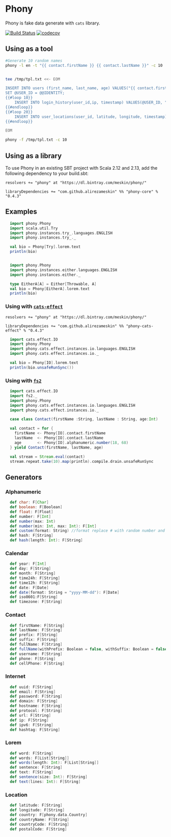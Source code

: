 Phony
==========

Phony is fake data generate with `cats` library.

[![Build Status](https://travis-ci.com/alirezameskin/phony.svg?branch=master)](https://travis-ci.com/alirezameskin/phony)
[![codecov](https://codecov.io/gh/alirezameskin/phony/branch/master/graph/badge.svg)](https://codecov.io/gh/alirezameskin/phony)

## Using as a tool

```bash
#Generate 10 random names
phony -l en -t "{{ contact.firstName }} {{ contact.lastName }}" -c 10
```

```bash

tee /tmp/tpl.txt <<- EOM

INSERT INTO users (first_name, last_name, age) VALUES("{{ contact.firstName }}", "{{ contact.lastName }}", {{alphanumeric.number(18, 68)}});
SET @USER_ID = @@IDENTITY;
{{#loop 10}}
	INSERT INTO login_history(user_id,ip, timestamp) VALUES(@USER_ID, "{{internet.ip}}", "{{calendar.unixTime}}");
{{#endloop}}
{{#loop 20}}
	INSERT INTO user_locations(user_id, latitude, longitude, timestamp) VALUES(@USER_ID, "{{location.latitude}}", "{{location.longitude}}");
{{#endloop}}

EOM

phony -f /tmp/tpl.txt -c 10
```

## Using as a library

To use Phony in an existing SBT project with Scala 2.12 and 2.13, add the following dependency to your build.sbt:

```sbtshell
resolvers += "phony" at "https://dl.bintray.com/meskin/phony/"

libraryDependencies += "com.github.alirezameskin" %% "phony-core" % "0.4.3"
```

## Examples

```scala
  import phony.Phony
  import scala.util.Try
  import phony.instances.try_.languages.ENGLISH
  import phony.instances.try_._

  val bio = Phony[Try].lorem.text
  println(bio)
```

```scala

  import phony.Phony
  import phony.instances.either.languages.ENGLISH
  import phony.instances.either._

  type EitherA[A] = Either[Throwable, A]
  val bio = Phony[EitherA].lorem.text
  println(bio)
```

### Using with [`cats-effect`](https://typelevel.org/cats-effect/)

```sbtshell
resolvers += "phony" at "https://dl.bintray.com/meskin/phony/"

libraryDependencies += "com.github.alirezameskin" %% "phony-cats-effect" % "0.4.3"
```

```scala
  import cats.effect.IO
  import phony.Phony
  import phony.cats.effect.instances.io.languages.ENGLISH
  import phony.cats.effect.instances.io._

  val bio = Phony[IO].lorem.text
  println(bio.unsafeRunSync())
```

### Using with [`fs2`](https://fs2.io/)

```scala
  import cats.effect.IO
  import fs2._
  import phony.Phony
  import phony.cats.effect.instances.io.languages.ENGLISH
  import phony.cats.effect.instances.io._

  case class Contact(firstName :String, lastName : String, age:Int)

  val contact = for {
    firstName <- Phony[IO].contact.firstName
    lastName  <- Phony[IO].contact.lastName
    age       <- Phony[IO].alphanumeric.number(18, 68)
  } yield Contact(firstName, lastName, age)

  val stream = Stream.eval(contact)
  stream.repeat.take(10).map(println).compile.drain.unsafeRunSync
```

## Generators

### Alphanumeric

```scala
  def char: F[Char]
  def boolean: F[Boolean]
  def float: F[Float]
  def number: F[Int]
  def number(max: Int)
  def number(min: Int, max: Int): F[Int]
  def custom(format: String) //format replace # with random number and replace ? with random character
  def hash: F[String]
  def hash(length: Int): F[String]
```

### Calendar 

```scala
  def year: F[Int]
  def day: F[String]
  def month: F[String]
  def time24h: F[String]
  def time12h: F[String]
  def date: F[Date]
  def date(format: String = "yyyy-MM-dd"): F[Date]
  def iso8601:F[String]
  def timezone: F[String]
```  

### Contact 

```scala
  def firstName: F[String]
  def lastName: F[String]
  def prefix: F[String]
  def suffix: F[String]
  def fullName: F[String]
  def fullName(withPrefix: Boolean = false, withSuffix: Boolean = false): F[String]
  def username: F[String]
  def phone: F[String]
  def cellPhone: F[String]
```

### Internet

```scala
  def uuid: F[String]
  def email: F[String]
  def password: F[String]
  def domain: F[String]
  def hostname: F[String]
  def protocol: F[String]
  def url: F[String]
  def ip: F[String]
  def ipv6: F[String]
  def hashtag: F[String]
```

### Lorem

```scala
  def word: F[String]
  def words: F[List[String]]
  def words(length: Int): F[List[String]]
  def sentence: F[String]
  def text: F[String]
  def sentence(size: Int): F[String]
  def text(lines: Int): F[String]
```


### Location

```scala
  def latitude: F[String]
  def longitude: F[String]
  def country: F[phony.data.Country]
  def countryName: F[String]
  def countryCode: F[String]
  def postalCode: F[String]
```

